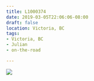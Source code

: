 ```yaml
---
title: L1000374
date: 2019-03-05T22:06:06-08:00
draft: false
location: Victoria, BC
tags:
- Victoria, BC
- Julian
- on-the-road

---
```

![](https://d17enza3bfujl8.cloudfront.net/L1000374.jpg)
